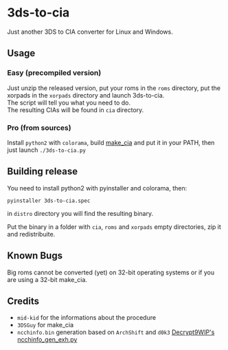 # 3ds-to-cia
Just another 3DS to CIA converter for Linux and Windows.

## Usage
### Easy (precompiled version)
Just unzip the released version, put your roms in the `roms` directory, put the xorpads in the `xorpads` directory and launch 3ds-to-cia.  
The script will tell you what you need to do.  
The resulting CIAs will be found in `cia` directory.

### Pro (from sources)
Install `python2` with `colorama`, build [make_cia](https://github.com/ihaveamac/ctr_toolkit) and put it in your PATH, then just launch `./3ds-to-cia.py`

## Building release
You need to install python2 with pyinstaller and colorama, then:
```
pyinstaller 3ds-to-cia.spec
```

in `distro` directory you will find the resulting binary.

Put the binary in a folder with `cia`, `roms` and `xorpads` empty directories, zip it and redistribuite.

## Known Bugs
Big roms cannot be converted (yet) on 32-bit operating systems or if you are using a 32-bit make_cia.

## Credits
* `mid-kid` for the informations about the procedure
* `3DSGuy` for make_cia
* `ncchinfo.bin` generation based on `ArchShift` and `d0k3` [Decrypt9WIP's ncchinfo_gen_exh.py](https://github.com/d0k3/Decrypt9WIP/blob/master/scripts/ncchinfo_gen_exh.py)
